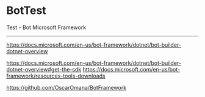 # BotTest
Test - Bot Microsoft Framework

----------------

https://docs.microsoft.com/en-us/bot-framework/dotnet/bot-builder-dotnet-overview


https://docs.microsoft.com/en-us/bot-framework/dotnet/bot-builder-dotnet-overview#get-the-sdk
https://docs.microsoft.com/en-us/bot-framework/resources-tools-downloads

https://github.com/OscarOmana/BotFramework
